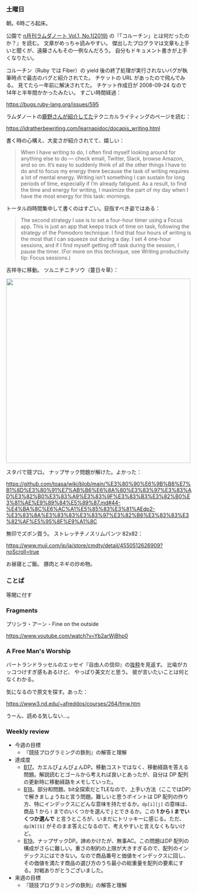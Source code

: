 ### 土曜日

朝。6時ごろ起床。

公園で [n月刊ラムダノート Vol.1, No.1(2019)](https://www.lambdanote.com/products/nmonthly-vol-1-no-1-2019-ebook)
の『「コルーチン」とは何だったのか？』を読む。
文章がめっちゃ読みやすい。
傑出したプログラマは文章も上手いと聞くが、遠藤さんもその一例なんだろう。
自分もドキュメント書きが上手くなりたい。

コルーチン（Ruby では Fiber）の yield 後の終了処理が実行されないバグが執筆時点で最古のバグと紹介されてた。
チケットの URL があったので飛んでみる。
見てたら一年前に解決されてた。
チケット作成日が 2008-09-24 なので14年と半年間かかったみたい。
すごい時間経過：

https://bugs.ruby-lang.org/issues/595

ラムダノートの[鹿野さんが紹介してた](https://twitter.com/golden_lucky/status/1781220911146045767)テクニカルライティングのページを読む：

https://idratherbewriting.com/learnapidoc/docapis_writing.html

書く時の心構え、大変さが紹介されてて、嬉しい：

> When I have writing to do, I often find myself looking around for anything else to do — check email, Twitter, Slack, browse Amazon, and so on. It’s easy to suddenly think of all the other things I have to do and to focus my energy there because the task of writing requires a lot of mental energy. Writing isn’t something I can sustain for long periods of time, especially if I’m already fatigued. As a result, to find the time and energy for writing, I maximize the part of my day when I have the most energy for this task: mornings.

トータル四時間集中して書くのはすごい。目指すべき姿ではある：

> The second strategy I use is to set a four-hour timer using a Focus app. This is just an app that keeps track of time on task, following the strategy of the Pomodoro technique. I find that four hours of writing is the most that I can squeeze out during a day. I set 4 one-hour sessions, and if I find myself getting off task during the session, I pause the timer. (For more on this technique, see Writing productivity tip: Focus sessions.)

吉祥寺に移動。
ツルニチニチソウ（蔓日々草）：

<img src="https://i.imgur.com/sXawahf.jpg" width="500">

スタバで競プロ。
ナップサック問題が解けた。よかった：

https://github.com/toasa/wiki/blob/main/%E3%80%90%E6%9B%B8%E7%B1%8D%E3%80%91%E7%AB%B6%E6%8A%80%E3%83%97%E3%83%AD%E3%82%B0%E3%83%A9%E3%83%9F%E3%83%B3%E3%82%B0%E3%81%AE%E9%89%84%E5%89%87.md#44-%E4%BA%8C%E6%AC%A1%E5%85%83%E3%81%AEdp2-%E3%83%8A%E3%83%83%E3%83%97%E3%82%B6%E3%83%83%E3%82%AF%E5%95%8F%E9%A1%8C

無印でズボン買う。
ストレッチチノスリムパンツ 82x82：

https://www.muji.com/jp/ja/store/cmdty/detail/4550512626909?noScroll=true

お昼寝とご飯。
豚肉とネギの炒め物。

### ことば

等閑に付す

### Fragments

プリシラ・アーン - Fine on the outside

https://www.youtube.com/watch?v=Yb2arWjBhp0

### A Free Man's Worship

バートランドラッセルのエッセイ『自由人の信仰』の[抜粋](https://github.com/toasa/diary/blob/main/2024/01/14.md#%E7%8F%BE%E4%BB%A3%E6%80%9D%E6%83%B3)を見返す。
比喩がカッコつけすぎ感もあるけど、
やっぱり美文だと思う。
彼が言いたいことは何となくわかる。

気になるので原文を探す。あった：

https://www3.nd.edu/~afreddos/courses/264/fmw.htm

うーん、読める気しない...。

### Weekly review

* 今週の目標
  * 『競技プログラミングの鉄則』の解答と理解
* 達成度
  * [B17](https://atcoder.jp/contests/tessoku-book/tasks/tessoku_book_cp)。カエルぴょんぴょんDP。移動コストではなく、移動経路を答える問題。解説読むとゴールから考えれば良いとあったが、自分は DP 配列の更新時に移動経路をメモしていった。
  * [B18](https://atcoder.jp/contests/tessoku-book/tasks/tessoku_book_cq)。部分和問題。bit全探索だとTLEなので、上手い方法（ここではDP）で解きましょうねと言う問題。難しいと思うポイントは DP 配列の作り方、特にインデックスにどんな意味を持たせるか。`dp[i][j]` の意味は、商品 1 から i までのいくつかを選んで j とできるか。この **1 から i までいくつか選んで** と言うところが、いまだにトリッキーに感じる。ただ、`dp[N][S]` がそのまま答えになるので、考えやすいと言えなくもないけど。
  * [B19](https://atcoder.jp/contests/tessoku-book/tasks/tessoku_book_cr)。ナップザックDP。諦めかけたが、無事AC。この問題はDP 配列の構成がさらに難しい。重さの制約の上限が大きすぎるので、配列のインデックスにはできない。なので商品番号と価値をインデックスに回し、その価値を満たす商品の選び方のうち最小の総重量を配列の要素にする。対戦ありがとうございました。
* 来週の目標
  * 『競技プログラミングの鉄則』の解答と理解
